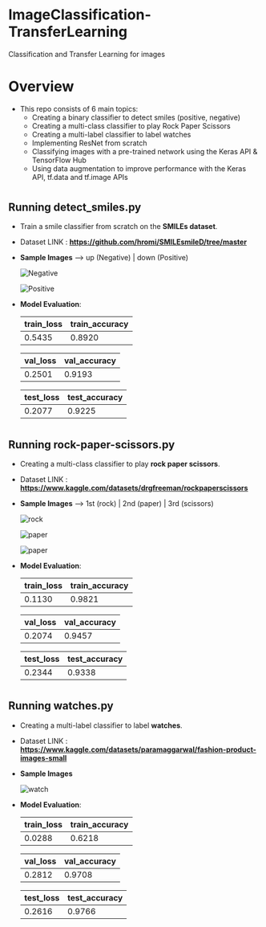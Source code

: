 # ImageClassification-TransferLearning
Classification and Transfer Learning for images

# Overview
* This repo consists of 6 main topics:
    * Creating a binary classifier to detect smiles (positive, negative)
    * Creating a multi-class classifier to play Rock Paper Scissors
    * Creating a multi-label classifier to label watches
    * Implementing ResNet from scratch
    * Classifying images with a pre-trained network using the Keras API & TensorFlow Hub
    * Using data augmentation to improve performance with the Keras API, tf.data and tf.image APIs

#
## Running detect_smiles.py
* Train a smile classifier from scratch on the <b>SMILEs dataset</b>.
* Dataset LINK : <b>https://github.com/hromi/SMILEsmileD/tree/master</b>

* <b>Sample Images</b> --> up (Negative) | down (Positive)

    ![Negative](https://github.com/hasanoqool/ImageClassification-TransferLearning/blob/main/images/negative.png)

    ![Positive](https://github.com/hasanoqool/ImageClassification-TransferLearning/blob/main/images/positive.png)

* <b>Model Evaluation</b>:

    | train_loss  |  train_accuracy |
    | ------------- | ------------- |
    |  0.5435 |  0.8920 |

    | val_loss  |  val_accuracy |
    | ------------- | ------------- |
    |  0.2501 |  0.9193 |

    | test_loss  |  test_accuracy |
    | ------------- | ------------- |
    |  0.2077 |  0.9225 |
#
## Running rock-paper-scissors.py
* Creating a multi-class classifier to play <b>rock paper scissors</b>.
* Dataset LINK : <b>https://www.kaggle.com/datasets/drgfreeman/rockpaperscissors</b>

* <b>Sample Images</b> --> 1st (rock) | 2nd (paper) | 3rd (scissors)

    ![rock](https://github.com/hasanoqool/ImageClassification-TransferLearning/blob/main/images/rock.png)

    ![paper](https://github.com/hasanoqool/ImageClassification-TransferLearning/blob/main/images/paper.png)

    ![paper](https://github.com/hasanoqool/ImageClassification-TransferLearning/blob/main/images/scissors.png)

* <b>Model Evaluation</b>:

    | train_loss  |  train_accuracy |
    | ------------- | ------------- |
    |  0.1130 |  0.9821 |

    | val_loss  |  val_accuracy |
    | ------------- | ------------- |
    |  0.2074 |  0.9457 |

    | test_loss  |  test_accuracy |
    | ------------- | ------------- |
    |  0.2344 |  0.9338 |
#
## Running watches.py
* Creating a multi-label classifier to label <b>watches</b>.
* Dataset LINK : <b>https://www.kaggle.com/datasets/paramaggarwal/fashion-product-images-small</b>

* <b>Sample Images</b> 

    ![watch](https://github.com/hasanoqool/ImageClassification-TransferLearning/blob/main/images/watch.png)

* <b>Model Evaluation</b>:

    | train_loss  |  train_accuracy |
    | ------------- | ------------- |
    |  0.0288 |  0.6218 |

    | val_loss  |  val_accuracy |
    | ------------- | ------------- |
    |  0.2812 |  0.9708 |

    | test_loss  |  test_accuracy |
    | ------------- | ------------- |
    |  0.2616 |  0.9766 |
